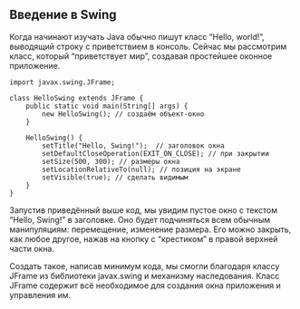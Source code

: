 ## Введение в Swing

Когда начинают изучать Java обычно пишут класс “Hello, world!”, выводящий строку с приветствием в консоль. 
Сейчас мы рассмотрим класс, который “приветствует мир”, создавая простейшее оконное приложение.

```
import javax.swing.JFrame;

class HelloSwing extends JFrame {
    public static void main(String[] args) {
        new HelloSwing(); // создаём объект-окно
    }

    HelloSwing() {
        setTitle("Hello, Swing!");  // заголовок окна
        setDefaultCloseOperation(EXIT_ON_CLOSE); // при закрытии
        setSize(500, 300); // размеры окна
        setLocationRelativeTo(null); // позиция на экране
        setVisible(true); // сделать видимым
    }
}
```

Запустив приведённый выше код, мы увидим пустое окно с текстом “Hello, Swing!” в заголовке.
Оно будет подчиняться всем обычным манипуляциям: перемещение, изменение размера.
Его можно закрыть, как любое другое, нажав на кнопку с “крестиком” в правой верхней части окна.

Создать такое, написав минимум кода, мы смогли благодаря классу JFrame из библиотеки javax.swing и механизму наследования.
Класс JFrame содержит всё необходимое для создания окна приложения и управления им.
